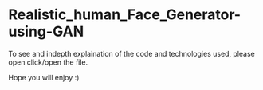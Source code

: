 # Realistic_human_Face_Generator-using-GAN

To see and indepth explaination of the code and technologies used, please open click/open the file.

Hope you will enjoy :)
